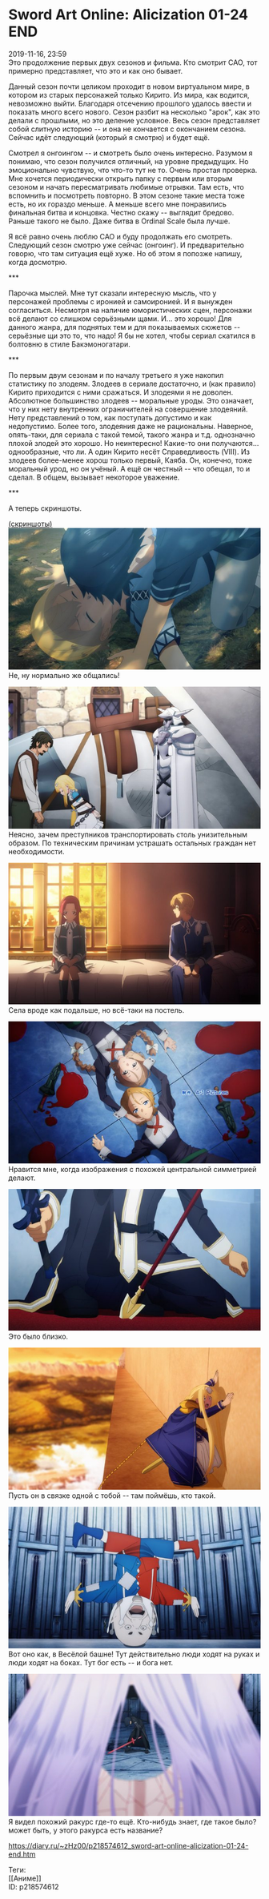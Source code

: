 Sword Art Online: Alicization 01-24 END
========================================

   
 2019-11-16, 23:59   
  Это продолжение первых двух сезонов и фильма. Кто смотрит САО, тот примерно представляет, что это и как оно бывает.   
   
 Данный сезон почти целиком проходит в новом виртуальном мире, в котором из старых персонажей только Кирито. Из мира, как водится, невозможно выйти. Благодаря отсечению прошлого удалось ввести и показать много всего нового. Сезон разбит на несколько "арок", как это делали с прошлыми, но это деление условное. Весь сезон представляет собой слитную историю -- и она не кончается с окончанием сезона. Сейчас идёт следующий (который я смотрю) и будет ещё.   
   
 Смотрел я онгоингом -- и смотреть было очень интересно. Разумом я понимаю, что сезон получился отличный, на уровне предыдущих. Но эмоционально чувствую, что что-то тут не то. Очень простая проверка. Мне хочется периодически открыть папку с первым или вторым сезоном и начать пересматривать любимые отрывки. Там есть, что вспомнить и посмотреть повторно. В этом сезоне такие места тоже есть, но их гораздо меньше. А меньше всего мне понравились финальная битва и концовка. Честно скажу -- выглядит бредово. Раньше такого не было. Даже битва в Ordinal Scale была лучше.   
   
 Я всё равно очень люблю САО и буду продолжать его смотреть. Следующий сезон смотрю уже сейчас (онгоинг). И предварительно говорю, что там ситуация ещё хуже. Но об этом я попозже напишу, когда досмотрю.   
   
 \*\*\*   
   
 Парочка мыслей. Мне тут сказали интересную мысль, что у персонажей проблемы с иронией и самоиронией. И я вынужден согласиться. Несмотря на наличие юмористических сцен, персонажи всё делают со слишком серьёзными щами. И... это хорошо! Для данного жанра, для поднятых тем и для показываемых сюжетов -- серьёзные щи это то, что надо! Я бы не хотел, чтобы сериал скатился в болтовню в стиле Бакэмоногатари.   
   
 \*\*\*   
   
 По первым двум сезонам и по началу третьего я уже накопил статистику по злодеям. Злодеев в сериале достаточно, и (как правило) Кирито приходится с ними сражаться. И злодеями я не доволен. Абсолютное большинство злодеев -- моральные уроды. Это означает, что у них нету внутренних ограничителей на совершение злодеяний. Нету представлений о том, как поступать допустимо и как недопустимо. Более того, злодеяния даже не рациональны. Наверное, опять-таки, для сериала с такой темой, такого жанра и т.д. однозначно плохой злодей это хорошо. Но неинтересно! Какие-то они получаются... однообразные, что ли. А один Кирито несёт Справедливость (VIII). Из злодеев более-менее хорош только первый, Каяба. Он, конечно, тоже моральный урод, но он учёный. А ещё он честный -- что обещал, то и сделал. В общем, вызывает некоторое уважение.   
   
 \*\*\*   
   
 А теперь скриншоты.   
   
  [(скриншоты)](https://zHz00.diary.ru/p218574612.htm?index=1#linkmore218574612m1)       
  [![](pics/8MVYtzGl.png)](https://i.imgur.com/8MVYtzG.png)    
 Не, ну нормально же общались!   
   
  [![](pics/6vnMRrYl.png)](https://i.imgur.com/6vnMRrY.png)    
 Неясно, зачем преступников транспортировать столь унизительным образом. По техническим причинам устрашать остальных граждан нет необходимости.   
   
  [![](pics/TnEAgHql.png)](https://i.imgur.com/TnEAgHq.png)    
 Села вроде как подальше, но всё-таки на постель.   
   
  [![](pics/2Y5dEo8l.png)](https://i.imgur.com/2Y5dEo8.png)    
 Нравится мне, когда изображения с похожей центральной симметрией делают.   
   
  [![](pics/Im5ftz5l.png)](https://i.imgur.com/Im5ftz5.png)    
 Это было близко.   
   
  [![](pics/wLK7gfol.png)](https://i.imgur.com/wLK7gfo.png)    
 Пусть он в связке одной с тобой -- там поймёшь, кто такой.   
   
  [![](pics/r1dicgal.png)](https://i.imgur.com/r1dicga.png)    
 Вот оно как, в Весёлой башне! Тут действительно люди ходят на руках и люди ходят на боках. Тут бог есть -- и бога нет.   
   
  [![](pics/z7rgss0l.png)](https://i.imgur.com/z7rgss0.png)    
 Я видел похожий ракурс где-то ещё. Кто-нибудь знает, где такое было? может быть, у этого ракурса есть название?   
      
    
 <https://diary.ru/~zHz00/p218574612_sword-art-online-alicization-01-24-end.htm>   
   
 Теги:   
 [[Аниме]]   
 ID: p218574612